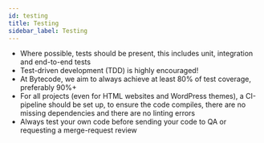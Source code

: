 ```yaml
---
id: testing
title: Testing
sidebar_label: Testing
---
```


* Where possible, tests should be present, this includes unit, integration and end-to-end tests
* Test-driven development (TDD) is highly encouraged!
* At Bytecode, we aim to always achieve at least 80% of test coverage, preferably 90%+
* For all projects (even for HTML websites and WordPress themes), a CI-pipeline should be set up, to ensure the code compiles, there are no missing dependencies and there are no linting errors
* Always test your own code before sending your code to QA or requesting a merge-request review
